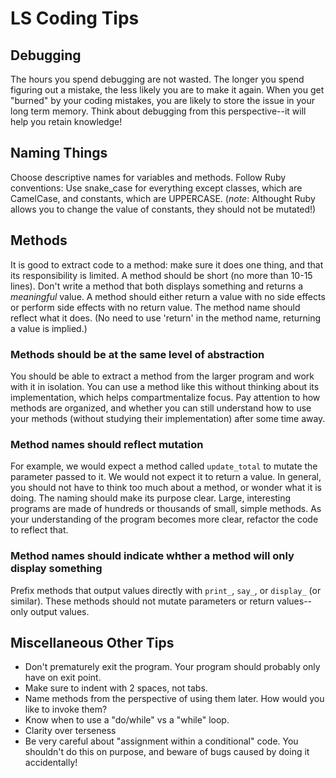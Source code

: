 # LS Coding Tips

## Debugging

The hours you spend debugging are not wasted. The longer you spend figuring out a mistake, the less likely you are to make it again.
When you get "burned" by your coding mistakes, you are likely to store the issue in your long term memory.
Think about debugging from this perspective--it will help you retain knowledge!

## Naming Things

Choose descriptive names for variables and methods.
Follow Ruby conventions:
Use snake_case for everything except classes, which are CamelCase, and constants, which are UPPERCASE.
(_note_: Althought Ruby allows you to change the value of constants, they should not be mutated!)

## Methods

It is good to extract code to a method: make sure it does one thing, and that its responsibility is limited. A method should be short (no more than 10-15 lines).
Don't write a method that both displays something and returns a _meaningful_ value.
A method should either return a value with no side effects or perform side effects with no return value. The method name should reflect what it does. (No need to use 'return' in the method name, returning a value is implied.)

### Methods should be at the same level of abstraction

You should be able to extract a method from the larger program and work with it in isolation. You can use a method like this without thinking about its implementation, which helps compartmentalize focus.
Pay attention to how methods are organized, and whether you can still understand how to use your methods (without studying their implementation) after some time away.

### Method names should reflect mutation

For example, we would expect a method called `update_total` to mutate the parameter passed to it. We would not expect it to return a value.
In general, you should not have to think too much about a method, or wonder what it is doing. The naming should make its purpose clear.
Large, interesting programs are made of hundreds or thousands of small, simple methods. As your understanding of the program becomes more clear, refactor the code to reflect that.

### Method names should indicate whther a method will only display something

Prefix methods that output values directly with `print_`, `say_`, or `display_` (or similar).
These methods should not mutate parameters or return values--only output values.

## Miscellaneous Other Tips

- Don't prematurely exit the program. Your program should probably only have on exit point.
- Make sure to indent with 2 spaces, not tabs.
- Name methods from the perspective of using them later. How would you like to invoke them?
- Know when to use a "do/while" vs a "while" loop.
- Clarity over terseness
- Be very careful about "assignment within a conditional" code. You shouldn't do this on purpose, and beware of bugs caused by doing it accidentally!
